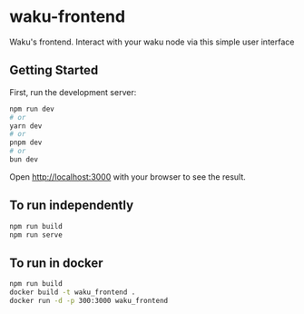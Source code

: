 # waku-frontend
Waku's frontend. Interact with your waku node via this simple user interface

## Getting Started

First, run the development server:

```bash
npm run dev
# or
yarn dev
# or
pnpm dev
# or
bun dev
```

Open [http://localhost:3000](http://localhost:3000) with your browser to see the result.

## To run independently

```bash
npm run build
npm run serve
```

## To run in docker

```bash
npm run build
docker build -t waku_frontend .
docker run -d -p 300:3000 waku_frontend
```
